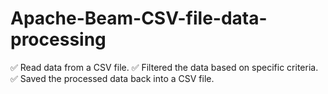 # Apache-Beam-CSV-file-data-processing
✅ Read data from a CSV file. ✅ Filtered the data based on specific criteria. ✅ Saved the processed data back into a CSV file.
